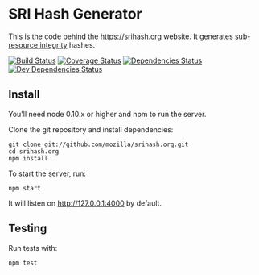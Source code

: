 SRI Hash Generator
===================

This is the code behind the <https://srihash.org> website. It generates [sub-resource integrity](http://www.w3.org/TR/SRI/) hashes.

[![Build Status](https://travis-ci.org/mozilla/srihash.org.svg?branch=master)](https://travis-ci.org/mozilla/srihash.org)
[![Coverage Status](https://coveralls.io/repos/mozilla/srihash.org/badge.svg?branch=master)](https://coveralls.io/r/mozilla/srihash.org?branch=master)
[![Dependencies Status](https://david-dm.org/mozilla/srihash.org.svg)](https://david-dm.org/mozilla/srihash.org)
[![Dev Dependencies Status](https://david-dm.org/mozilla/srihash.org/dev-status.svg)](https://david-dm.org/mozilla/srihash.org#info=devDependencies)

## Install

You'll need node 0.10.x or higher and npm to run the server.

Clone the git repository and install dependencies:

    git clone git://github.com/mozilla/srihash.org.git
    cd srihash.org
    npm install

To start the server, run:

    npm start

It will listen on http://127.0.0.1:4000 by default.

## Testing

Run tests with:

    npm test
